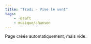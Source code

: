 ```yaml
---
title: "Tradi - Vive le vent"
tags:
    - -draft
    - musique/chanson
---
```


Page créée automatiquement, mais vide.
